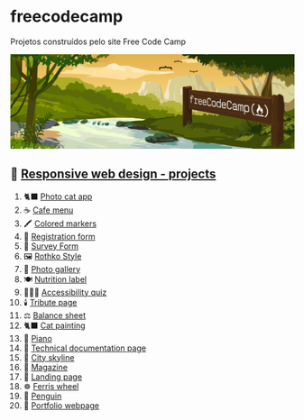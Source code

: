 # freecodecamp
Projetos construídos pelo site Free Code Camp  

![](./img/freecodecamp.png)

## 🎨 [Responsive web design - projects](responsive_web_design/readme.md)
1. 🐈‍⬛ [Photo cat app](responsive_web_design/01_photo_cat_app)
2. ☕ [Cafe menu](responsive_web_design/02_cafe_menu)
3. 🖍️ [Colored markers](responsive_web_design/03_colored_markers)
4. 📄 [Registration form](responsive_web_design/04_registration_form)
5. 🔎 [Survey Form](responsive_web_design/05_survey_form)
6. 🖼️ [Rothko Style](responsive_web_design/06_rothko_style)
7. 📱 [Photo gallery](responsive_web_design/07_photo_gallery)
8. 🍽️ [Nutrition label](responsive_web_design/08_nutrition_label)
9. 🧑🏻‍🦯 [Accessibility quiz](responsive_web_design/09_accessibility_quiz)
10. 🕯️ [Tribute page](responsive_web_design/10_tribute_page)
11. ⚖️ [Balance sheet](responsive_web_design/11_balance_sheet)
12. 🐈‍⬛ [Cat painting](responsive_web_design/12_cat_painting)
13. 🎹 [Piano](responsive_web_design/13_piano)
14. 📑 [Technical documentation page](responsive_web_design/14_technical_documentation_page)
15. 🌃 [City skyline](responsive_web_design/15_city_skyline)
16. 📰 [Magazine](responsive_web_design/16_magazine)
17. 🛒 [Landing page](responsive_web_design/17_product_landing_page)
18. ☸️ [Ferris wheel](responsive_web_design/18_ferris_wheel)
19. 🐧 [Penguin](responsive_web_design/19_penguin)
20. 👤 [Portfolio webpage](responsive_web_design/20_portfolio_webpage)
